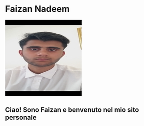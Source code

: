 <!DOCTYPE html>
<html>
  <head>
     <meta charset="utf-8">
    <meta name="viewport" content="width=device-width">
        <link href="https://github.com/faizan-nd/faizan-nd.github.io/blob/main/style.css" rel="stylesheet"/>
  </head>
    <body>
    <h1> Faizan Nadeem </h1>
    <img src="https://github.com/faizan-nd/faizan-nd.github.io/blob/main/foto_CV.jpg"  height="250px" width="250">
    <h2> Ciao! Sono Faizan e benvenuto nel mio sito personale </h2> 
  </body>
</html>
